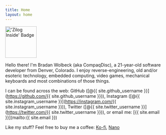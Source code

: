 ```yaml
---
title: Home
layout: home
---
```

<img class="float-right" src="/files/zilog_inside.gif" alt="'Zilog Inside' Badge" title="Imagine if your computer was running on a Zilog CPU..." width="100px">

Hello there! I'm Bradan Wolbeck (aka CompaqDisc), a 21-year-old software developer from Denver, Colorado. I enjoy reverse-engineering, old and/or esoteric technology, embedded computing, video games, mechanical keyboards and most combinations of those things.

I can be found across the web: GitHub ([@{{ site.github_username }}](https://github.com/{{ site.github_username }})), Instagram ([@{{ site.instagram_username }}](https://instagram.com/{{ site.instagram_username }})), Twitter ([@{{ site.twitter_username }}](https://twitter.com/{{ site.twitter_username }})), or email me: [{{ site.email }}](mailto:{{ site.email }})

Like my stuff? Feel free to buy me a coffee: [Ko-fi](https://ko-fi.com/compaqdisc), <span class="nano_qr"><a href="{{ site.nano_address }}">Nano</a><span id="qrTarget"></span></span>

<style>
.nano_qr {
    position: relative;
}

.nano_qr span {
    display: none;
}

.nano_qr:hover span {
    display: block;
    position: absolute;
    z-index: 1000;
    left: 50px;
    top: 25px;
    background-color: #fff;
    padding: 0px;
    border: 2px solid black;
    border-radius: 0px;
}

#qrTarget {
  width: 200px;
  height: 200px;
}
</style>
<script src="https://larsjung.de/kjua/latest/kjua-0.9.0.min.js"></script>
<script>
var el = kjua({text: '{{ site.nano_address }}', rounded: 100, quiet: 1});
document.querySelector('#qrTarget').appendChild(el);
</script>
